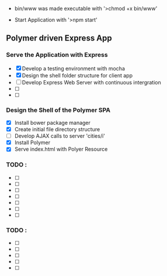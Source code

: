 * bin/www was made executable with '>chmod +x bin/www'

* Start Application with '>npm start'

## Polymer driven Express App 
### Serve the Application with Express
- [x] Develop a testing environment with mocha
- [x] Design the shell folder structure for client app
- [ ] Develop Express Web Server with continuous intergration
- [ ] 
- [ ] 

### Design the Shell of the Polymer SPA 
- [x] Install bower package manager
- [x] Create initial file directory structure
- [ ] Develop AJAX calls to server 'cities/i'
- [x] Install Polymer
- [x] Serve index.html with Polyer Resource

### TODO : 
- [ ] 
- [ ] 
- [ ] 
- [ ] 
- [ ] 
- [ ] 
- [ ] 

### TODO : 
- [ ] 
- [ ] 
- [ ] 
- [ ] 
- [ ] 


